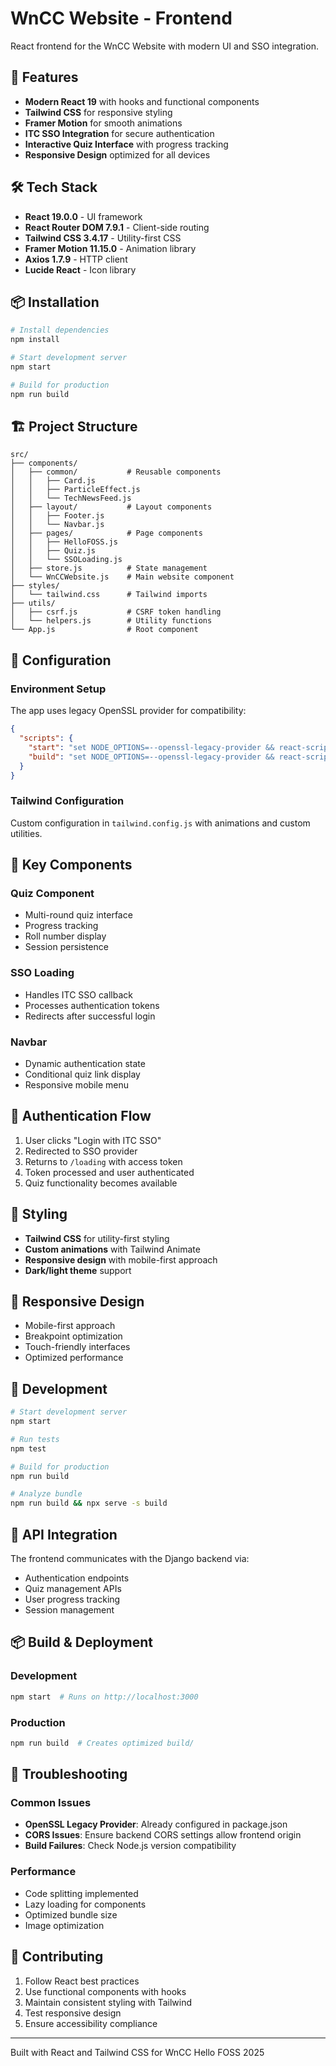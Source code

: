 # WnCC Website - Frontend

React frontend for the WnCC Website with modern UI and SSO integration.

## 🚀 Features

- **Modern React 19** with hooks and functional components
- **Tailwind CSS** for responsive styling
- **Framer Motion** for smooth animations
- **ITC SSO Integration** for secure authentication
- **Interactive Quiz Interface** with progress tracking
- **Responsive Design** optimized for all devices

## 🛠️ Tech Stack

- **React 19.0.0** - UI framework
- **React Router DOM 7.9.1** - Client-side routing
- **Tailwind CSS 3.4.17** - Utility-first CSS
- **Framer Motion 11.15.0** - Animation library
- **Axios 1.7.9** - HTTP client
- **Lucide React** - Icon library

## 📦 Installation

```bash
# Install dependencies
npm install

# Start development server
npm start

# Build for production
npm run build
```

## 🏗️ Project Structure

```
src/
├── components/
│   ├── common/           # Reusable components
│   │   ├── Card.js
│   │   ├── ParticleEffect.js
│   │   └── TechNewsFeed.js
│   ├── layout/           # Layout components
│   │   ├── Footer.js
│   │   └── Navbar.js
│   ├── pages/            # Page components
│   │   ├── HelloFOSS.js
│   │   ├── Quiz.js
│   │   └── SSOLoading.js
│   ├── store.js          # State management
│   └── WnCCWebsite.js    # Main website component
├── styles/
│   └── tailwind.css      # Tailwind imports
├── utils/
│   ├── csrf.js           # CSRF token handling
│   └── helpers.js        # Utility functions
└── App.js                # Root component
```

## 🔧 Configuration

### Environment Setup
The app uses legacy OpenSSL provider for compatibility:
```json
{
  "scripts": {
    "start": "set NODE_OPTIONS=--openssl-legacy-provider && react-scripts start",
    "build": "set NODE_OPTIONS=--openssl-legacy-provider && react-scripts build"
  }
}
```

### Tailwind Configuration
Custom configuration in `tailwind.config.js` with animations and custom utilities.

## 🎯 Key Components

### Quiz Component
- Multi-round quiz interface
- Progress tracking
- Roll number display
- Session persistence

### SSO Loading
- Handles ITC SSO callback
- Processes authentication tokens
- Redirects after successful login

### Navbar
- Dynamic authentication state
- Conditional quiz link display
- Responsive mobile menu

## 🔐 Authentication Flow

1. User clicks "Login with ITC SSO"
2. Redirected to SSO provider
3. Returns to `/loading` with access token
4. Token processed and user authenticated
5. Quiz functionality becomes available

## 🎨 Styling

- **Tailwind CSS** for utility-first styling
- **Custom animations** with Tailwind Animate
- **Responsive design** with mobile-first approach
- **Dark/light theme** support

## 📱 Responsive Design

- Mobile-first approach
- Breakpoint optimization
- Touch-friendly interfaces
- Optimized performance

## 🚀 Development

```bash
# Start development server
npm start

# Run tests
npm test

# Build for production
npm run build

# Analyze bundle
npm run build && npx serve -s build
```

## 🔗 API Integration

The frontend communicates with the Django backend via:
- Authentication endpoints
- Quiz management APIs
- User progress tracking
- Session management

## 📦 Build & Deployment

### Development
```bash
npm start  # Runs on http://localhost:3000
```

### Production
```bash
npm run build  # Creates optimized build/
```

## 🐛 Troubleshooting

### Common Issues
- **OpenSSL Legacy Provider**: Already configured in package.json
- **CORS Issues**: Ensure backend CORS settings allow frontend origin
- **Build Failures**: Check Node.js version compatibility

### Performance
- Code splitting implemented
- Lazy loading for components
- Optimized bundle size
- Image optimization

## 🤝 Contributing

1. Follow React best practices
2. Use functional components with hooks
3. Maintain consistent styling with Tailwind
4. Test responsive design
5. Ensure accessibility compliance

---

Built with React and Tailwind CSS for WnCC Hello FOSS 2025
